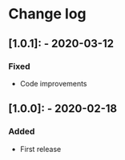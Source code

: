 # Change log

## [1.0.1]: - 2020-03-12
### Fixed
- Code improvements

## [1.0.0]: - 2020-02-18
### Added
- First release
